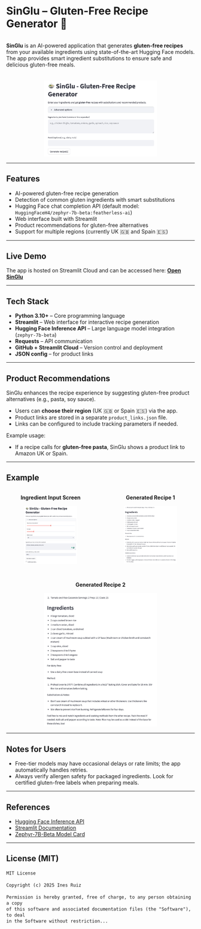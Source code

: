 # SinGlu – Gluten-Free Recipe Generator 🍲

<div style="display: flex; flex-wrap: wrap; align-items: center; gap: 20px;">

<div style="flex: 1; min-width: 300px;">
<p>
<b>SinGlu</b> is an AI-powered application that generates <b>gluten-free recipes</b> from your available ingredients using state-of-the-art Hugging Face models. The app provides smart ingredient substitutions to ensure safe and delicious gluten-free meals.
</p>
</div>

<div style="flex: 1; min-width: 300px; text-align: center;">
<img src="demo/home.png" alt="SinGlu Home Screen" width="60%"/>
</div>

</div>

---

## Features
- AI-powered gluten-free recipe generation
- Detection of common gluten ingredients with smart substitutions
- Hugging Face chat completion API (default model: `HuggingFaceH4/zephyr-7b-beta:featherless-ai`)
- Web interface built with Streamlit
- Product recommendations for gluten-free alternatives
- Support for multiple regions (currently UK 🇬🇧 and Spain 🇪🇸)

---

## Live Demo
The app is hosted on Streamlit Cloud and can be accessed here: [**Open SinGlu**](https://your-app-link.streamlit.app)

---

## Tech Stack
- **Python 3.10+** – Core programming language  
- **Streamlit** – Web interface for interactive recipe generation  
- **Hugging Face Inference API** – Large language model integration (`zephyr-7b-beta`)  
- **Requests** – API communication  
- **GitHub + Streamlit Cloud** – Version control and deployment
- **JSON config** – for product links

---

## Product Recommendations
SinGlu enhances the recipe experience by suggesting gluten-free product alternatives (e.g., pasta, soy sauce).  

- Users can **choose their region** (UK 🇬🇧 or Spain 🇪🇸) via the app.  
- Product links are stored in a separate `product_links.json` file.  
- Links can be configured to include tracking parameters if needed.  

Example usage:
- If a recipe calls for **gluten-free pasta**, SinGlu shows a product link to Amazon UK or Spain.

---

## Example

<div style="display: flex; flex-wrap: wrap; gap: 30px; justify-content: center; align-items: flex-start;">

<div style="flex: 1; min-width: 200px; text-align: center;">
<p><b>Ingredient Input Screen</b></p>
<img src="demo/home-input-ingredients.png" alt="Ingredient Input Screen" width="60%"/>
</div>

<div style="flex: 1; min-width: 200px; text-align: center;">
<p><b>Generated Recipe 1</b></p>
<img src="demo/recipe1.png" alt="Generated Recipe Example 1" width="60%"/>
</div>

<div style="flex: 1; min-width: 200px; text-align: center;">
<p><b>Generated Recipe 2</b></p>
<img src="demo/recipe2.png" alt="Generated Recipe Example 2" width="60%"/>
</div>

</div>

---

## Notes for Users
- Free-tier models may have occasional delays or rate limits; the app automatically handles retries.
- Always verify allergen safety for packaged ingredients. Look for certified gluten-free labels when preparing meals.

---

## References
- [Hugging Face Inference API](https://huggingface.co/docs/api-inference/index)  
- [Streamlit Documentation](https://docs.streamlit.io/)  
- [Zephyr-7B-Beta Model Card](https://huggingface.co/HuggingFaceH4/zephyr-7b-beta)  

---

## License (MIT)
```text
MIT License

Copyright (c) 2025 Ines Ruiz

Permission is hereby granted, free of charge, to any person obtaining a copy
of this software and associated documentation files (the "Software"), to deal
in the Software without restriction...
```


